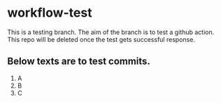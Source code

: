 # workflow-test
This is a testing branch.
The aim of the branch is to test a github action.
This repo will be deleted once the test gets successful response.

## Below texts are to test commits.
1. A
2. B
3. C
